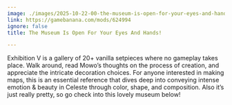 ```yaml
---
image: ./images/2025-10-22-00-the-museum-is-open-for-your-eyes-and-hands-.png
link: https://gamebanana.com/mods/624994
ignore: false
title: The Museum Is Open For Your Eyes And Hands!

---
```


Exhibition V is a gallery of 20+ vanilla setpieces where no gameplay takes place. Walk around, read Mowo’s thoughts on the process of creation, and appreciate the intricate decoration choices. For anyone interested in making maps, this is an essential reference that dives deep into conveying intense emotion & beauty in Celeste through color, shape, and composition. Also it’s just really pretty, so go check into this lovely museum below!